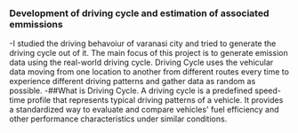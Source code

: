 ### Development of driving cycle and estimation of associated emmissions

-I studied the driving behavoiur of varanasi city and tried to generate the driving cycle out of it. The main focus of this project is to generate emission data using the real-world
driving cycle. Driving Cycle uses the vehicular data moving from one location to another from different routes every time to experience different driving
patterns and gather data as random as possible.
-##What is Driving Cycle.
A driving cycle is a predefined speed-time profile that represents typical driving patterns of a vehicle. It provides a standardized way to evaluate and compare vehicles' fuel efficiency and other performance characteristics under similar conditions.
